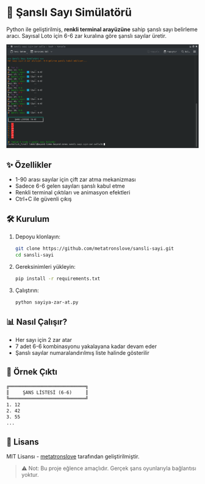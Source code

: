 # 🎲 Şanslı Sayı Simülatörü

Python ile geliştirilmiş, **renkli terminal arayüzüne** sahip şanslı sayı belirleme aracı. Sayısal Loto için 6-6 zar kuralına göre şanslı sayılar üretir.

<div align="center">
  <img src="https://github.com/metatronslove/sayiya-zar-at/raw/main/screenshot.png" width="800" alt="Sistem Ekran Görüntüsü">
</div>

## ✨ Özellikler
- 1-90 arası sayılar için çift zar atma mekanizması
- Sadece 6-6 gelen sayıları şanslı kabul etme
- Renkli terminal çıktıları ve animasyon efektleri
- Ctrl+C ile güvenli çıkış

## 🛠 Kurulum
1. Depoyu klonlayın:
   ```bash
   git clone https://github.com/metatronslove/sansli-sayi.git
   cd sansli-sayi
   ```

2. Gereksinimleri yükleyin:
   ```bash
   pip install -r requirements.txt
   ```

3. Çalıştırın:
   ```bash
   python sayiya-zar-at.py
   ```

## 📊 Nasıl Çalışır?
- Her sayı için 2 zar atar
- 7 adet 6-6 kombinasyonu yakalayana kadar devam eder
- Şanslı sayılar numaralandırılmış liste halinde gösterilir

## 🌟 Örnek Çıktı
```text
╔════════════════════════════╗
║     ŞANS LİSTESİ (6-6)     ║
╚════════════════════════════╝
1. 12
2. 42
3. 55
...
```

## 📜 Lisans
MIT Lisansı - [metatronslove](https://github.com/metatronslove) tarafından geliştirilmiştir.

> ⚠️ Not: Bu proje eğlence amaçlıdır. Gerçek şans oyunlarıyla bağlantısı yoktur.
